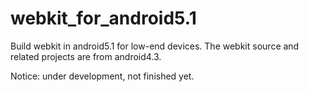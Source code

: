 # webkit_for_android5.1
Build webkit in android5.1 for low-end devices. The webkit source and related projects are from android4.3.

Notice: under development, not finished yet.
